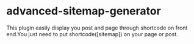 advanced-sitemap-generator
==========================

  This plugin easily display you post and page through shortcode on front end.You just need to put shortcode([sitemap]) on your page or post. 
